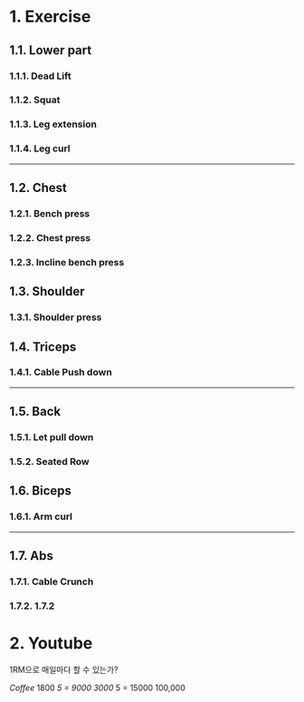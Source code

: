 # 1. Exercise

## 1.1. Lower part

### 1.1.1. Dead Lift

### 1.1.2. Squat

### 1.1.3. Leg extension

### 1.1.4. Leg curl

  ------------

## 1.2. Chest

### 1.2.1. Bench press

### 1.2.2. Chest press

### 1.2.3. Incline bench press

## 1.3. Shoulder

### 1.3.1. Shoulder press

## 1.4. Triceps

### 1.4.1. Cable Push down

  ------------

## 1.5. Back

### 1.5.1. Let pull down

### 1.5.2. Seated Row

## 1.6. Biceps

### 1.6.1. Arm curl

  ------------

## 1.7. Abs

### 1.7.1. Cable Crunch

### 1.7.2. 1.7.2

# 2. Youtube

1RM으로 매일마다 할 수 있는가?

*Coffee*
1800 *5 = 9000
3000* 5 = 15000
100,000
